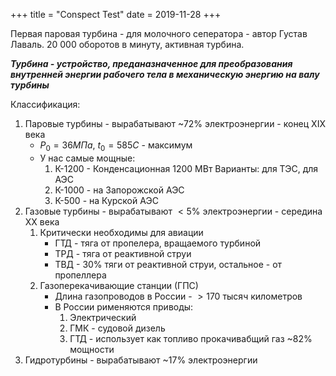 +++
title = "Conspect Test"
date = 2019-11-28
+++

Первая паровая турбина - для молочного сеператора - автор Густав Лаваль. 20 000 оборотов в минуту, активная турбина.

___Турбина - устройство, преданазначенное для преобразования внутренней энергии рабочего тела в механическую энергию на валу турбины___

Классификация:
1) Паровые турбины - вырабатывают ~$72\%$ электроэнергии - конец XIX века
	- $P_{0}=36 МПа, \ t_{0}=585C$ - максимум
	- У нас самые мощные: 
		1) К-1200 - Конденсационная 1200 МВт Варианты: для ТЭС, для АЭС
		2) К-1000 - на Запорожской АЭС
		3) К-500 - на Курской АЭС
1) Газовые турбины - вырабатывают $<5\%$ электроэнергии - середина XX века
	1) Критически необходимы для авиации
		- ГТД - тяга от пропелера, вращаемого турбиной
		- ТРД - тяга от реактивной струи
		- ТВД - $30$% тяги от реактивной струи, остальное - от пропеллера 
	2) Газоперекачивающие станции (ГПС)
		- Длина газопроводов в России - $>170$ тысяч километров
		- В России рименяются приводы:
			1) Электрический
			2) ГМК - судовой дизель
			3) ГТД - использует как топливо прокачивабщий газ   ~$82\%$ мощности
2) Гидротурбины - вырабатывают ~$17\%$ электроэнергии

